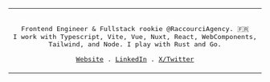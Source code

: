 <table>
  <tr>
  <td>
<p align="center">
  <samp>
    <br/>
    Frontend Engineer & Fullstack rookie @RaccourciAgency. 🇫🇷<br/>
    I work with Typescript, Vite, Vue, Nuxt, React, WebComponents, Tailwind, and Node. I play with Rust and Go. <br/>
    <br/>
    <a href="https://www.xavhm.foo" target="_blank" rel="noopener">Website</a> .
    <a href="https://www.linkedin.com/in/xavhm/" target="_blank" rel="noopener">LinkedIn</a> .
    <a href="https://x.com/_xavhm" target="_blank" rel="noopener">X/Twitter</a>
    <br/>
  </samp>
</p>
</td>
</tr>
</table>
